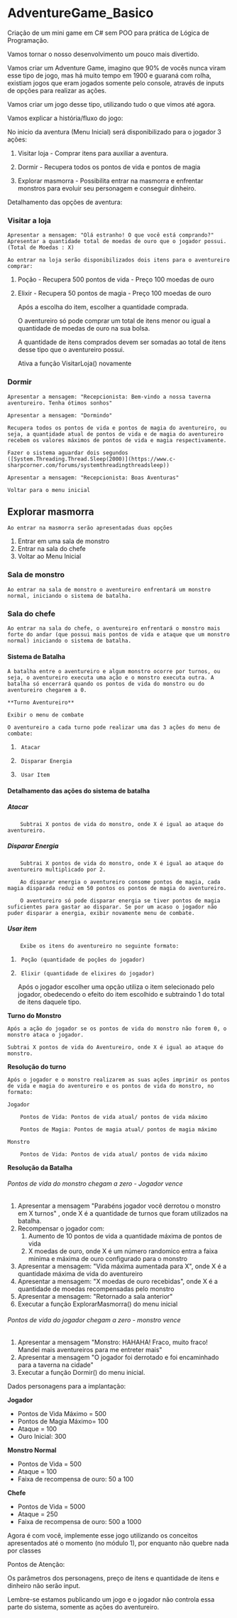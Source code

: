 # AdventureGame_Basico

Criação de um mini game em C# sem POO para prática de Lógica de Programação.

Vamos tornar o nosso desenvolvimento um pouco mais divertido.

Vamos criar um Adventure Game, imagino que 90% de vocês nunca viram esse tipo de jogo, mas há muito tempo em 1900 e guaraná com rolha, existiam jogos que eram jogados somente pelo console, através de inputs de opções para realizar as ações.

Vamos criar um jogo desse tipo, utilizando tudo o que vimos até agora.

Vamos explicar a história/fluxo do jogo:

No inicio da aventura (Menu Inicial) será disponibilizado para o jogador 3 ações:

1. Visitar loja - Comprar itens para auxiliar a aventura.

2. Dormir - Recupera todos os pontos de vida e pontos de magia

3. Explorar masmorra - Possibilita entrar na masmorra e enfrentar monstros para evoluir seu personagem e conseguir dinheiro.

   

Detalhamento das opções de aventura:

### Visitar a loja

	Apresentar a mensagem: "Olá estranho! O que você está comprando?"
	Apresentar a quantidade total de moedas de ouro que o jogador possui. (Total de Moedas : X)

	Ao entrar na loja serão disponibilizados dois itens para o aventureiro comprar:

1. Poção - Recupera 500 pontos de vida - Preço 100 moedas de ouro

2. Elixir - Recupera 50 pontos de magia - Preço 100 moedas de ouro

   Após a escolha do item, escolher a quantidade comprada.

   O aventureiro só pode comprar um total de itens menor ou igual a quantidade de moedas de ouro na sua bolsa.

   A quantidade de itens comprados devem ser somadas ao total de itens desse tipo que o aventureiro possui.

   Ativa a função VisitarLoja() novamente

### Dormir

	Apresentar a mensagem: "Recepcionista: Bem-vindo a nossa taverna aventureiro. Tenha ótimos sonhos"

	Apresentar a mensagem: "Dormindo"

	Recupera todos os pontos de vida e pontos de magia do aventureiro, ou seja, a quantidade atual de pontos de vida e de magia do aventureiro 	recebem os valores máximos de pontos de vida e magia respectivamente.

	Fazer o sistema aguardar dois segundos  ([System.Threading.Thread.Sleep(2000)](https://www.c-sharpcorner.com/forums/systemthreadingthreadsleep))

	Apresentar a mensagem: "Recepcionista: Boas Aventuras"

	Voltar para o menu inicial

## Explorar masmorra

	Ao entrar na masmorra serão apresentadas duas opções

1. Entrar em uma sala de monstro
2. Entrar na sala do chefe
3. Voltar ao Menu Inicial

### Sala de monstro

	Ao entrar na sala de monstro o aventureiro enfrentará um monstro normal, iniciando o sistema de batalha.

### Sala do chefe

	Ao entrar na sala do chefe, o aventureiro enfrentará o monstro mais forte do andar (que possui mais pontos de vida e ataque que um monstro normal) iniciando o sistema de batalha.

#### Sistema de Batalha

	A batalha entre o aventureiro e algum monstro ocorre por turnos, ou seja, o aventureiro executa uma ação e o monstro executa outra. A batalha só encerrará quando os pontos de vida do monstro ou do aventureiro chegarem a 0.

	**Turno Aventureiro**

	Exibir o menu de combate

	O aventureiro a cada turno pode realizar uma das 3 ações do menu de combate:

1. 		Atacar
2. 		Disparar Energia
3. 		Usar Item

#### Detalhamento das ações do sistema de batalha 

##### 	Atacar

		Subtrai X pontos de vida do monstro, onde X é igual ao ataque do aventureiro.

##### 	Disparar Energia

		Subtrai X pontos de vida do monstro, onde X é igual ao ataque do aventureiro multiplicado por 2.

		Ao disparar energia o aventureiro consome pontos de magia, cada magia disparada reduz em 50 pontos os pontos de magia do aventureiro.

		O aventureiro só pode disparar energia se tiver pontos de magia suficientes para gastar ao disparar. Se por um acaso o jogador não puder disparar a energia, exibir novamente menu de combate.

##### 	Usar item

		Exibe os itens do aventureiro no seguinte formato:

1. 		Poção (quantidade de poções do jogador)

2. 		Elixir (quantidade de elixires do jogador)

   Após o jogador escolher uma opção utiliza o item selecionado pelo jogador, obedecendo o efeito do item escolhido e subtraindo 1 do total de itens daquele tipo.

**Turno do Monstro**

	Após a ação do jogador se os pontos de vida do monstro não forem 0, o monstro ataca o jogador.

	Subtrai X pontos de vida do Aventureiro, onde X é igual ao ataque do monstro.

**Resolução do turno**

	Após o jogador e o monstro realizarem as suas ações imprimir os pontos de vida e magia do aventureiro e os pontos de vida do monstro, no formato:

	Jogador

		Pontos de Vida: Pontos de vida atual/ pontos de vida máximo

		Pontos de Magia: Pontos de magia atual/ pontos de magia máximo

	Monstro

		Pontos de Vida: Pontos de vida atual/ pontos de vida máximo

**Resolução da Batalha**

###### Pontos de vida do monstro chegam a zero - Jogador vence

1. Apresentar a mensagem "Parabéns jogador você derrotou o monstro em X turnos" , onde X é a quantidade de turnos que foram utilizados na batalha.
2. Recompensar o jogador com:
   1. Aumento de 10 pontos de vida a quantidade máxima de pontos de vida
   2. X moedas de ouro, onde X é um número randomico entra a faixa minima e máxima de ouro configurado para o monstro
3. Apresentar a mensagem: "Vida máxima aumentada para X", onde X é a quantidade máxima de vida do aventureiro
4. Apresentar a mensagem: "X moedas de ouro recebidas", onde X é a quantidade de moedas recompensadas pelo monstro
5. Apresentar a mensagem: "Retornado a sala anterior"
6. Executar a função ExplorarMasmorra() do menu inicial

###### Pontos de vida do jogador chegam a zero - monstro vence

1. Apresentar a mensagem "Monstro: HAHAHA! Fraco, muito fraco! Mandei mais aventureiros para me entreter mais"
2. Apresentar a mensagem "O jogador foi derrotado e foi encaminhado para a taverna na cidade"
3. Executar a função Dormir() do menu inicial.

Dados personagens para a implantação:

**Jogador**

- Pontos de Vida Máximo = 500
- Pontos de Magia Máximo= 100
- Ataque = 100
- Ouro Inicial: 300

**Monstro Normal**

- Pontos de Vida = 500
- Ataque = 100
- Faixa de recompensa de ouro: 50 a 100

**Chefe**

- Pontos de Vida = 5000
- Ataque = 250
- Faixa de recompensa de ouro: 500 a 1000

Agora é com você, implemente esse jogo utilizando os conceitos apresentados até o momento (no módulo 1), por enquanto não quebre nada por classes

Pontos de Atenção:

Os parâmetros dos personagens, preço de itens e quantidade de itens e dinheiro não serão input.

Lembre-se estamos publicando um jogo e o jogador não controla essa parte do sistema, somente as ações do aventureiro.

